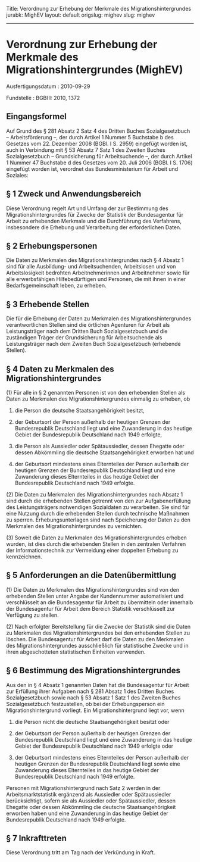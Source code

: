 Title: Verordnung zur Erhebung der Merkmale des Migrationshintergrundes
jurabk: MighEV
layout: default
origslug: mighev
slug: mighev

---

# Verordnung zur Erhebung der Merkmale des Migrationshintergrundes (MighEV)

Ausfertigungsdatum
:   2010-09-29

Fundstelle
:   BGBl I: 2010, 1372


## Eingangsformel

Auf Grund des § 281 Absatz 2 Satz 4 des Dritten Buches
Sozialgesetzbuch – Arbeitsförderung –, der durch Artikel 1 Nummer 5
Buchstabe b des Gesetzes vom 22. Dezember 2008 (BGBl. I S. 2959)
eingefügt worden ist, auch in Verbindung mit § 53 Absatz 7 Satz 1 des
Zweiten Buches Sozialgesetzbuch – Grundsicherung für Arbeitsuchende –,
der durch Artikel 1 Nummer 47 Buchstabe d des Gesetzes vom 20. Juli
2006 (BGBl. I S. 1706) eingefügt worden ist, verordnet das
Bundesministerium für Arbeit und Soziales:


## § 1 Zweck und Anwendungsbereich

Diese Verordnung regelt Art und Umfang der zur Bestimmung des
Migrationshintergrundes für Zwecke der Statistik der Bundesagentur für
Arbeit zu erhebenden Merkmale und die Durchführung des Verfahrens,
insbesondere die Erhebung und Verarbeitung der erforderlichen Daten.


## § 2 Erhebungspersonen

Die Daten zu Merkmalen des Migrationshintergrundes nach § 4 Absatz 1
sind für alle Ausbildung- und Arbeitsuchenden, Arbeitslosen und von
Arbeitslosigkeit bedrohten Arbeitnehmerinnen und Arbeitnehmer sowie
für alle erwerbsfähigen Hilfebedürftigen und Personen, die mit ihnen
in einer Bedarfsgemeinschaft leben, zu erheben.


## § 3 Erhebende Stellen

Die für die Erhebung der Daten zu Merkmalen des
Migrationshintergrundes verantwortlichen Stellen sind die örtlichen
Agenturen für Arbeit als Leistungsträger nach dem Dritten Buch
Sozialgesetzbuch und die zuständigen Träger der Grundsicherung für
Arbeitsuchende als Leistungsträger nach dem Zweiten Buch
Sozialgesetzbuch (erhebende Stellen).


## § 4 Daten zu Merkmalen des Migrationshintergrundes

(1) Für alle in § 2 genannten Personen ist von den erhebenden Stellen
als Daten zu Merkmalen des Migrationshintergrundes einmalig zu
erheben, ob

1.  die Person die deutsche Staatsangehörigkeit besitzt,


2.  der Geburtsort der Person außerhalb der heutigen Grenzen der
    Bundesrepublik Deutschland liegt und eine Zuwanderung in das heutige
    Gebiet der Bundesrepublik Deutschland nach 1949 erfolgte,


3.  die Person als Aussiedler oder Spätaussiedler, dessen Ehegatte oder
    dessen Abkömmling die deutsche Staatsangehörigkeit erworben hat und


4.  der Geburtsort mindestens eines Elternteiles der Person außerhalb der
    heutigen Grenzen der Bundesrepublik Deutschland liegt und eine
    Zuwanderung dieses Elternteiles in das heutige Gebiet der
    Bundesrepublik Deutschland nach 1949 erfolgte.




(2) Die Daten zu Merkmalen des Migrationshintergrundes nach Absatz 1
sind durch die erhebenden Stellen getrennt von den zur
Aufgabenerfüllung des Leistungsträgers notwendigen Sozialdaten zu
verarbeiten. Sie sind für eine Nutzung durch die erhebenden Stellen
durch technische Maßnahmen zu sperren. Erhebungsunterlagen sind nach
Speicherung der Daten zu den Merkmalen des Migrationshintergrundes zu
vernichten.

(3) Soweit die Daten zu Merkmalen des Migrationshintergrundes erhoben
wurden, ist dies durch die erhebenden Stellen in den zentralen
Verfahren der Informationstechnik zur Vermeidung einer doppelten
Erhebung zu kennzeichnen.


## § 5 Anforderungen an die Datenübermittlung

(1) Die Daten zu Merkmalen des Migrationshintergrundes sind von den
erhebenden Stellen unter Angabe der Kundennummer automatisiert und
verschlüsselt an die Bundesagentur für Arbeit zu übermitteln oder
innerhalb der Bundesagentur für Arbeit dem Bereich Statistik
verschlüsselt zur Verfügung zu stellen.

(2) Nach erfolgter Bereitstellung für die Zwecke der Statistik sind
die Daten zu Merkmalen des Migrationshintergrundes bei den erhebenden
Stellen zu löschen. Die Bundesagentur für Arbeit darf die Daten zu den
Merkmalen des Migrationshintergrundes ausschließlich für statistische
Zwecke und in ihren abgeschotteten statistischen Einheiten verwenden.


## § 6 Bestimmung des Migrationshintergrundes

Aus den in § 4 Absatz 1 genannten Daten hat die Bundesagentur für
Arbeit zur Erfüllung ihrer Aufgaben nach § 281 Absatz 1 des Dritten
Buches Sozialgesetzbuch sowie nach § 53 Absatz 1 Satz 1 des Zweiten
Buches Sozialgesetzbuch festzustellen, ob bei der Erhebungsperson ein
Migrationshintergrund vorliegt. Ein Migrationshintergrund liegt vor,
wenn

1.  die Person nicht die deutsche Staatsangehörigkeit besitzt oder


2.  der Geburtsort der Person außerhalb der heutigen Grenzen der
    Bundesrepublik Deutschland liegt und eine Zuwanderung in das heutige
    Gebiet der Bundesrepublik Deutschland nach 1949 erfolgte oder


3.  der Geburtsort mindestens eines Elternteiles der Person außerhalb der
    heutigen Grenzen der Bundesrepublik Deutschland liegt sowie eine
    Zuwanderung dieses Elternteiles in das heutige Gebiet der
    Bundesrepublik Deutschland nach 1949 erfolgte.



Personen mit Migrationshintergrund nach Satz 2 werden in der
Arbeitsmarktstatistik ergänzend als Aussiedler oder Spätaussiedler
berücksichtigt, sofern sie als Aussiedler oder Spätaussiedler, dessen
Ehegatte oder dessen Abkömmling die deutsche Staatsangehörigkeit
erworben haben und eine Zuwanderung in das heutige Gebiet der
Bundesrepublik Deutschland nach 1949 erfolgte.


## § 7 Inkrafttreten

Diese Verordnung tritt am Tag nach der Verkündung in Kraft.


